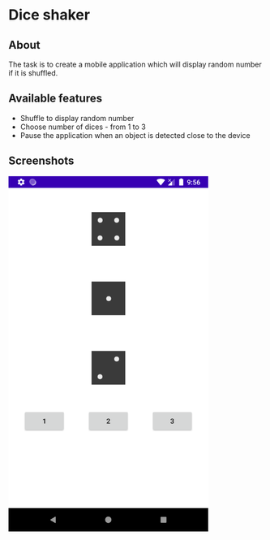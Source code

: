 # Dice shaker

## About <a name = "about"></a>

The task is to create a mobile application which will display random number if it is shuffled. 

## Available features
* Shuffle to display random number
* Choose number of dices - from 1 to 3
* Pause the application when an object is detected close to the device


## Screenshots <a name = "screenshots"></a>

<img src="https://github.com/JuliaSzymanska/Mobile_Systems/blob/main/.readme/Ex_4.png" alt="Ex_4 screenshot" height="700"/>